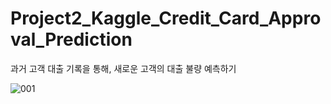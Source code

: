 # Project2_Kaggle_Credit_Card_Approval_Prediction
과거 고객 대출 기록을 통해, 새로운 고객의 대출 불량 예측하기

![001](https://user-images.githubusercontent.com/86241737/152113782-2080c749-ba95-4734-8bee-acc4b3fa4ad9.png)
